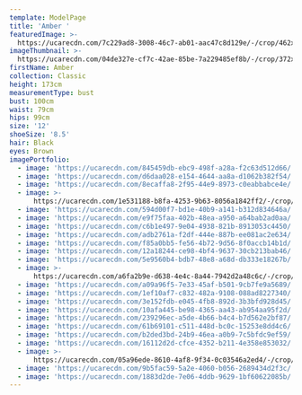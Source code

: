 ```yaml
---
template: ModelPage
title: 'Amber '
featuredImage: >-
  https://ucarecdn.com/7c229ad8-3008-46c7-ab01-aac47c8d129e/-/crop/462x244/0,69/-/preview/
imageThumbnail: >-
  https://ucarecdn.com/04de327e-cf7c-42ae-85be-7a229485ef8b/-/crop/372x503/79,0/-/preview/
firstName: Amber
collection: Classic
height: 173cm
measurementType: bust
bust: 100cm
waist: 79cm
hips: 99cm
size: '12'
shoeSize: '8.5'
hair: Black
eyes: Brown
imagePortfolio:
  - image: 'https://ucarecdn.com/845459db-ebc9-498f-a28a-f2c63d512d66/'
  - image: 'https://ucarecdn.com/d6daa028-e154-4644-aa8a-d1062b382f54/'
  - image: 'https://ucarecdn.com/8ecaffa8-2f95-44e9-8973-c0eabbabce4e/'
  - image: >-
      https://ucarecdn.com/1e531188-b8fa-4253-9b63-8056a1842ff2/-/crop/1568x1605/605,103/-/preview/
  - image: 'https://ucarecdn.com/594d00f7-bd1e-40b9-a141-b312d834646a/'
  - image: 'https://ucarecdn.com/e9f75faa-402b-48ea-a950-a64bab2ad0aa/'
  - image: 'https://ucarecdn.com/c6b1e497-9e04-4938-821b-8913053c4450/'
  - image: 'https://ucarecdn.com/adb2761a-f2df-444e-887b-ee081ac2e634/'
  - image: 'https://ucarecdn.com/f85a0bb5-fe56-4b72-9d56-8f0accb14b1d/'
  - image: 'https://ucarecdn.com/12a18244-ce98-4bf4-9637-30cb213bab46/'
  - image: 'https://ucarecdn.com/5e9560b4-bdb7-48e8-a68d-db333e18267b/'
  - image: >-
      https://ucarecdn.com/a6fa2b9e-d638-4e4c-8a44-7942d2a48c6c/-/crop/1221x1808/157,278/-/preview/
  - image: 'https://ucarecdn.com/a09a96f5-7e33-45af-b501-9cb7fe9a5689/'
  - image: 'https://ucarecdn.com/1ef10af7-c832-482a-9108-088ad8227340/'
  - image: 'https://ucarecdn.com/3e152fdb-e045-4fb8-892d-3b3bfd928d45/'
  - image: 'https://ucarecdn.com/10afa445-be98-4365-aa43-ab954aa95f2d/'
  - image: 'https://ucarecdn.com/239296ec-a5de-4b66-b4c4-b7d562e2bf87/'
  - image: 'https://ucarecdn.com/61b69101-c511-448d-bc0c-15253e8dd4c6/'
  - image: 'https://ucarecdn.com/b2ded3bd-24b9-46ea-a0b9-7c5bfdc9ef59/'
  - image: 'https://ucarecdn.com/16112d2d-cfce-4352-b211-4e358e853032/'
  - image: >-
      https://ucarecdn.com/05a96ede-8610-4af8-9f34-0c03546a2ed4/-/crop/1470x2449/111,0/-/preview/
  - image: 'https://ucarecdn.com/9b5fac59-5a2e-4060-b056-2689434d2f3c/'
  - image: 'https://ucarecdn.com/1883d2de-7e06-4ddb-9629-1bf60622085b/'
---
```


